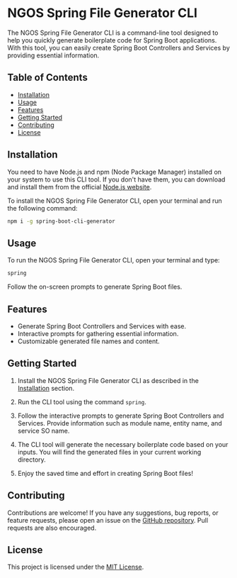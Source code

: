 
# NGOS Spring File Generator CLI

The NGOS Spring File Generator CLI is a command-line tool designed to help you quickly generate boilerplate code for Spring Boot applications. With this tool, you can easily create Spring Boot Controllers and Services by providing essential information.

## Table of Contents

- [Installation](#installation)
- [Usage](#usage)
- [Features](#features)
- [Getting Started](#getting-started)
- [Contributing](#contributing)
- [License](#license)

## Installation

You need to have Node.js and npm (Node Package Manager) installed on your system to use this CLI tool. If you don't have them, you can download and install them from the official [Node.js website](https://nodejs.org/).

To install the NGOS Spring File Generator CLI, open your terminal and run the following command:

```bash
npm i -g spring-boot-cli-generator
```

## Usage

To run the NGOS Spring File Generator CLI, open your terminal and type:

```bash
spring
```

Follow the on-screen prompts to generate Spring Boot files.

## Features

- Generate Spring Boot Controllers and Services with ease.
- Interactive prompts for gathering essential information.
- Customizable generated file names and content.

## Getting Started

1. Install the NGOS Spring File Generator CLI as described in the [Installation](#installation) section.

2. Run the CLI tool using the command `spring`.

3. Follow the interactive prompts to generate Spring Boot Controllers and Services. Provide information such as module name, entity name, and service SO name.

4. The CLI tool will generate the necessary boilerplate code based on your inputs. You will find the generated files in your current working directory.

5. Enjoy the saved time and effort in creating Spring Boot files!

## Contributing

Contributions are welcome! If you have any suggestions, bug reports, or feature requests, please open an issue on the [GitHub repository](https://github.com/mazlanmohdnor/spring-cli). Pull requests are also encouraged.

## License

This project is licensed under the [MIT License](LICENSE).
